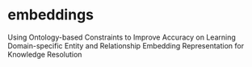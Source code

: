 # embeddings
Using Ontology-based Constraints to Improve Accuracy on Learning Domain-specific Entity and Relationship Embedding Representation for Knowledge Resolution

